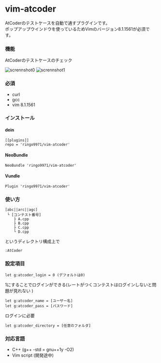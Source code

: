 # vim-atcoder

AtCoderのテストケースを自動で通すプラグインです。<br>
ポップアップウインドウを使っているためVimのバージョン8.1.1561が必須です。

### 機能
AtCoderのテストケースのチェック

![scrennshot0](screenshot/screenshot0.jpg)
![scrennshot1](screenshot/screenshot1.jpg)
### 必須
* curl
* gcc
* vim 8.1.1561

### インストール
#### dein

```
[[plugins]]
repo = 'ringo9971/vim-atcoder'
```

#### NeoBundle

```
NeoBundle 'ringo9971/vim-atcoder'
```

#### Vundle

```
Plugin 'ringo9971/vim-atcoder'
```

### 使い方
```
[abc||arc||agc]
 └ [コンテスト番号]
    ├ A.cpp 
    ├ B.cpp 
    ├ C.cpp 
    └ D.cpp
```
というディレクトリ構成上で

```
:AtCoder
```
### 設定項目
```
let g:atcoder_login = 0 (デフォルトは0)
```
1にすることでログインができる(レートがつくコンテストはログインしないと問題が見れない
)
```
let g:atcoder_name = [ユーザー名]
let g:atcoder_pass = [パスワード]
```
ログインに必要
```
let g:atcoder_directory = [任意のフォルダ]
```

### 対応言語

* C++ (g++ -std = gnu++1y -O2)
* Vim script (開発途中)
